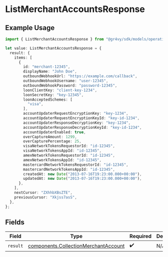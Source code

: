 # ListMerchantAccountsResponse

## Example Usage

```typescript
import { ListMerchantAccountsResponse } from "@gr4vy/sdk/models/operations";

let value: ListMerchantAccountsResponse = {
  result: {
    items: [
      {
        id: "merchant-12345",
        displayName: "John Doe",
        outboundWebhookUrl: "https://example.com/callback",
        outboundWebhookUsername: "user-12345",
        outboundWebhookPassword: "password-12345",
        loonClientKey: "client-key-1234",
        loonSecretKey: "key-12345",
        loonAcceptedSchemes: [
          "visa",
        ],
        accountUpdaterRequestEncryptionKey: "key-1234",
        accountUpdaterRequestEncryptionKeyId: "key-id-1234",
        accountUpdaterResponseDecryptionKey: "key-1234",
        accountUpdaterResponseDecryptionKeyId: "key-id-1234",
        accountUpdaterEnabled: true,
        overCaptureAmount: 1299,
        overCapturePercentage: 25,
        visaNetworkTokensRequestorId: "id-12345",
        visaNetworkTokensAppId: "id-12345",
        amexNetworkTokensRequestorId: "id-12345",
        amexNetworkTokensAppId: "id-12345",
        mastercardNetworkTokensRequestorId: "id-12345",
        mastercardNetworkTokensAppId: "id-12345",
        createdAt: new Date("2013-07-16T19:23:00.000+00:00"),
        updatedAt: new Date("2013-07-16T19:23:00.000+00:00"),
      },
    ],
    nextCursor: "ZXhhbXBsZTE",
    previousCursor: "Xkjss7asS",
  },
};
```

## Fields

| Field                                                                                        | Type                                                                                         | Required                                                                                     | Description                                                                                  |
| -------------------------------------------------------------------------------------------- | -------------------------------------------------------------------------------------------- | -------------------------------------------------------------------------------------------- | -------------------------------------------------------------------------------------------- |
| `result`                                                                                     | [components.CollectionMerchantAccount](../../models/components/collectionmerchantaccount.md) | :heavy_check_mark:                                                                           | N/A                                                                                          |